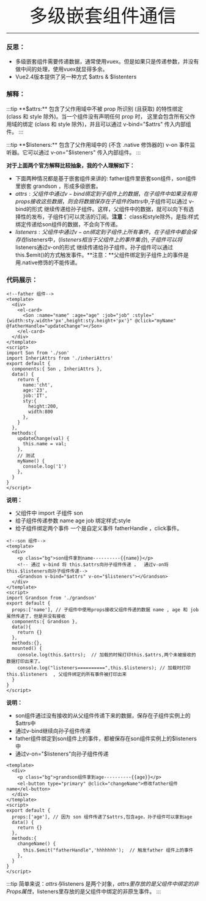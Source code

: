 <div align='center'><font size='70'>多级嵌套组件通信</font></div>

------

### 反思： 
* 多级嵌套组件需要传递数据，通常使用vuex。但是如果只是传递参数，并没有做中间的处理，使用vuex就显得多余。
* Vue2.4版本提供了另一种方式 $attrs & $listenters 

### 解释：

:::tip
**$attrs:** 包含了父作用域中不被 prop 所识别 (且获取) 的特性绑定 (class 和 style 除外)。当一个组件没有声明任何 prop 时，
这里会包含所有父作用域的绑定 (class 和 style 除外)，并且可以通过 v-bind="$attrs" 传入内部组件。
:::


:::tip
**$listeners:** 包含了父作用域中的 (不含 .native 修饰器的) v-on 事件监听器。它可以通过 v-on="$listeners" 传入内部组件。
:::

**对于上面两个官方解释比较抽象，我的个人理解如下：**

* 下面两种情况都是基于嵌套组件来讲的: father组件里嵌套son组件，son组件里嵌套 grandson ，形成多级嵌套。
* $attrs: 父组件中通过v-bind绑定到子组件上的数据，在子组件中如果没有用props接收这些数据，则会将数据保存在子组件的$attrs中,子组件可以通过 v-bind的形式
继续传递给孙子组件。这样，父组件中的数据，就可以向下有选择性的发布，子组件们可以灵活的订阅。**注意：** class和style除外，是指:样式绑定传递给son组件的数据，不会向下传递。
* $listeners: 父组件中通过v-on绑定到子组件上所有事件，在子组件中都会保存在$listeners中，($listeners相当于父组件上的事件集合),子组件可以将$listeners通过v-on的形式
继续传递给孙子组件。孙子组件可以通过this.$emit()的方式触发事件。**注意：**父组件绑定到子组件上的事件是用.native修饰的不能传递。

### 代码展示：

```vue
<!--father 组件-->
<template>
  <div>
    <el-card>
      <Son :name="name" :age="age" :job="job" :style="{width:sty.width+'px',height:sty.height+'px'}" @click="myName" @fatherHandle="updateChange"></Son>
    </el-card>
  </div>
</template>
<script>
import Son from './son'
import InheriAttrs from './inheriAttrs'
export default {
  components:{ Son , InheriAttrs },
  data() {
    return {
      name:'cht',
      age:'23',
      job:'IT',
      sty:{
        height:200,
        width:800
      },
    }
  },
  methods:{
    updateChange(val) {
      this.name = val;
    },
    // 测试
    myName() {
      console.log('1')
    },
  }
}
</script>
```
**说明：**
* 父组件中 import 子组件 son
* 给子组件传递参数 name age job 绑定样式:style
* 给子组件绑定两个事件 一个是自定义事件 fatherHandle ，click事件。

```vue
<!--son 组件-->
<template>
  <div>
    <p class="bg">son组件拿到name----------{{name}}</p>
    <!-- 通过 v-bind 将 this.$attrs向孙子组件传递 ，  通过v-on将this.$listeners向孙子组件传递-->
    <Grandson v-bind="$attrs" v-on="$listeners"></Grandson>   
  </div>
</template>
<script>
import Grandson from './grandson'
export default {
  props:['name'], // 子组件中使用props接收父组件传递的数据 name , age 和 job虽然传递了，但是并没有接收
  components:{ Grandson },
  data(){
    return {}
  },
  methods:{},
  mounted() {
    console.log(this.$attrs);  // 加载的时候打印this.$attrs,两个未被接收的数据打印出来了。
    console.log("listeners==========",this.$listeners); // 加载时打印this.$listeners  , 父组件绑定的所有事件被打印出来
  }
}
</script>
```
**说明：**
* son组件通过没有接收的从父组件传递下来的数据，保存在子组件实例上的$attrs中
* 通过v-bind继续向孙子组件传递
* father组件绑定到son组件上的事件，都被保存在son组件实例上的$listeners中
* 通过v-on="$listeners"向孙子组件传递

```vue
<template>
  <div>
    <p class="bg">grandson组件拿到age----------{{age}}</p>
    <el-button type="primary" @click="changeName">修改father组件name</el-button>
  </div>
</template>
<script>
export default {
  props:['age'], // 因为 son 组件传递了$attrs,包含age，孙子组件可以拿到age
  data() {
    return {}
  },
  methods:{
    changeName() {
      this.$emit("fatherHandle",'hhhhhhh');  // 触发father 组件上的事件
    },
  }
}
</script>
```
:::tip
简单来说：$attrs与$listeners 是两个对象，$attrs 里存放的是父组件中绑定的非 Props 属性，$listeners里存放的是父组件中绑定的非原生事件。
:::